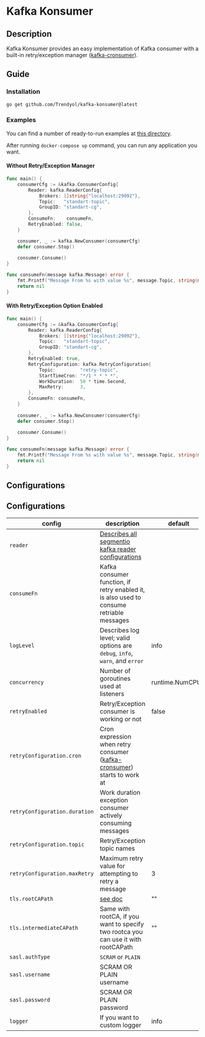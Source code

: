 # Kafka Konsumer

## Description

Kafka Konsumer provides an easy implementation of Kafka consumer with a built-in retry/exception
manager ([kafka-cronsumer](https://github.com/Trendyol/kafka-cronsumer)).

## Guide

### Installation

```sh
go get github.com/Trendyol/kafka-konsumer@latest
```

### Examples

You can find a number of ready-to-run examples at [this directory](examples).

After running `docker-compose up` command, you can run any application you want.

#### Without Retry/Exception Manager

```go
func main() {
    consumerCfg := &kafka.ConsumerConfig{
        Reader: kafka.ReaderConfig{
            Brokers: []string{"localhost:29092"},
            Topic:   "standart-topic",
            GroupID: "standart-cg",
        },
        ConsumeFn:    consumeFn,
        RetryEnabled: false,
    }

    consumer, _ := kafka.NewConsumer(consumerCfg)
    defer consumer.Stop()
    
    consumer.Consume()
}

func consumeFn(message kafka.Message) error {
    fmt.Printf("Message From %s with value %s", message.Topic, string(message.Value))
    return nil
}

```

#### With Retry/Exception Option Enabled

```go
func main() {
    consumerCfg := &kafka.ConsumerConfig{
        Reader: kafka.ReaderConfig{
            Brokers: []string{"localhost:29092"},
            Topic:   "standart-topic",
            GroupID: "standart-cg",
        },
        RetryEnabled: true,
        RetryConfiguration: kafka.RetryConfiguration{
            Topic:         "retry-topic",
            StartTimeCron: "*/1 * * * *",
            WorkDuration:  50 * time.Second,
            MaxRetry:      3,
        },
        ConsumeFn: consumeFn,
    }
    
    consumer, _ := kafka.NewConsumer(consumerCfg)
    defer consumer.Stop()
    
    consumer.Consume()
}

func consumeFn(message kafka.Message) error {
    fmt.Printf("Message From %s with value %s", message.Topic, string(message.Value))
    return nil
}
```

## Configurations

## Configurations

| config                        | description                                                                                                                           | default          |
|-------------------------------|---------------------------------------------------------------------------------------------------------------------------------------|------------------|
| `reader`                      | [Describes all segmentio kafka reader configurations](https://pkg.go.dev/github.com/segmentio/kafka-go@v0.4.39#ReaderConfig)          |                  |
| `consumeFn`                   | Kafka consumer function, if retry enabled it, is also used to consume retriable messages                                              |                  |
| `logLevel`                    | Describes log level; valid options are `debug`, `info`, `warn`, and `error`                                                           | info             |                          |
| `concurrency`                 | Number of goroutines used at listeners                                                                                                | runtime.NumCPU() |
| `retryEnabled`                | Retry/Exception consumer is working or not                                                                                            | false            |
| `retryConfiguration.cron`     | Cron expression when retry consumer ([kafka-cronsumer](https://github.com/Trendyol/kafka-cronsumer#configurations)) starts to work at |                  |
| `retryConfiguration.duration` | Work duration exception consumer actively consuming messages                                                                          |                  |
| `retryConfiguration.topic`    | Retry/Exception topic names                                                                                                           |                  |
| `retryConfiguration.maxRetry` | Maximum retry value for attempting to retry a message                                                                                 | 3                |
| `tls.rootCAPath`              | [see doc](https://pkg.go.dev/crypto/tls#Config.RootCAs)                                                                               | ""               |
| `tls.intermediateCAPath`      | Same with rootCA, if you want to specify two rootca you can use it with rootCAPath                                                    | ""               |
| `sasl.authType`               | `SCRAM` or `PLAIN`                                                                                                                    |                  |
| `sasl.username`               | SCRAM OR PLAIN username                                                                                                               |                  |
| `sasl.password`               | SCRAM OR PLAIN password                                                                                                               |                  |
| `logger`                      | If you want to custom logger                                                                                                          | info             |                          |

